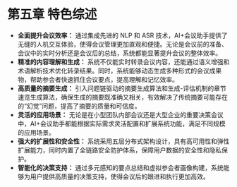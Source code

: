 # 第五章 特色综述

- **全面提升会议效率：** 通过集成先进的 NLP 和 ASR 技术，AI+会议助手提供了无缝的人机交互体验，使得会议管理更加直观和便捷。无论是会议前的准备、会议中的实时分析还是会议后的总结，系统都能显著提升会议的整体效率。
- **精准的内容理解和生成：** 系统不仅能实时转录会议内容，还能通过语义增强和术语解析技术优化转录结果。同时，系统能够动态生成多种形式的会议成果物，帮助参会者快速抓住会议要点，提高理解和记忆效率。
- **高质量的摘要生成：** 引入问题链驱动的摘要生成算法和生成-评估机制的章节速览生成算法，确保生成的摘要既准确又相关，有效解决了传统摘要可能存在的“幻觉”问题，提高了摘要的质量和可信度。
- **灵活的应用场景：** 无论是在小型团队内部会议还是大型企业的重要决策会议中，AI+会议助手都能根据实际需求灵活配置和扩展系统功能，满足不同规模的应用场景。
- **强大的扩展性和安全性：** 系统采用五层分布式架构设计，具有高可用性和弹性扩展能力，同时内置了全链路安全防护体系，保障用户数据的安全性和隐私保护。
- **智能化的决策支持：** 通过多元感知的要点总结和虚拟参会者画像构建，系统能够为用户提供高质量的决策支持，使得会议后的跟进和执行更加高效。
